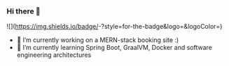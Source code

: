 ### Hi there 👋

![<Badge Name>](https://img.shields.io/badge/<Badge Text>-<Background Color>?style=for-the-badge&logo=<Icon Name>&logoColor=<Logo Color>)

- 🔭 I’m currently working on a MERN-stack booking site :)
- 🌱 I’m currently learning Spring Boot, GraalVM, Docker and software engineering architectures 
